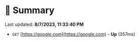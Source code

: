 # 📖 Summary
Last updated: **8/7/2023, 11:33:40 PM**

- `GET` [https://google.com](https://google.com) - **Up** (357ms)
